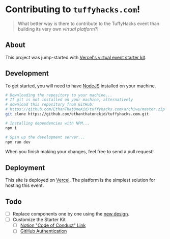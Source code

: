# Contributing to `tuffyhacks.com`!

> What better way is there to contribute to the TuffyHacks event than building its very own _virtual platform_?!

## About

This project was jump-started with [Vercel's virtual event starter kit][virtual_event_starter_kit].

## Development

To get started, you will need to have [NodeJS][node_home] installed on your machine.

```sh
# Downloading the repository to your machine...
# If git is not installed on your machine, alternatively
# download this repository from GitHub:
# https://github.com/EthanThatOneKid/tuffyhacks.com/archive/master.zip
git clone https://github.com/ethanthatonekid/tuffyhacks.com.git

# Installing dependencies with NPM...
npm i

# Spin up the development server...
npm run dev
```

When you finish making your changes, feel free to send a pull request!

## Deployment

This site is deployed on [Vercel][vercel_home].
The platform is the simplest solution for hosting this event.

## Todo

- [ ] Replace components one by one using the [new design](https://www.figma.com/file/X7GKSRwLKZbslV1zimyixz/TuffyHacks-Web-Design?node-id=385%3A580).
- [ ] Customize the Starter Kit
  - [ ] [Notion "Code of Conduct" Link](../lib/constants.ts#L36)
  - [ ] [GitHub Authentication](https://github.com/vercel/virtual-event-starter-kit#authentication-and-database)

[virtual_event_starter_kit]: https://github.com/vercel/virtual-event-starter-kit/
[node_home]: https://nodejs.org/en/
[vercel_home]: https://vercel.com/
